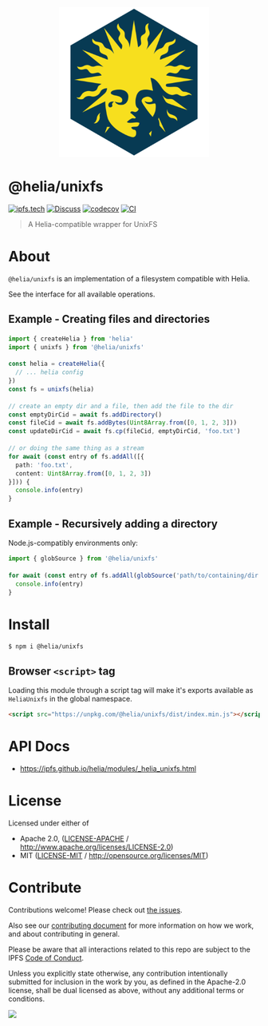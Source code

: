 <p align="center">
  <a href="https://github.com/ipfs/helia" title="Helia">
    <img src="https://raw.githubusercontent.com/ipfs/helia/main/assets/helia.png" alt="Helia logo" width="300" />
  </a>
</p>

# @helia/unixfs

[![ipfs.tech](https://img.shields.io/badge/project-IPFS-blue.svg?style=flat-square)](https://ipfs.tech)
[![Discuss](https://img.shields.io/discourse/https/discuss.ipfs.tech/posts.svg?style=flat-square)](https://discuss.ipfs.tech)
[![codecov](https://img.shields.io/codecov/c/github/ipfs/helia.svg?style=flat-square)](https://codecov.io/gh/ipfs/helia)
[![CI](https://img.shields.io/github/actions/workflow/status/ipfs/helia/main.yml?branch=main\&style=flat-square)](https://github.com/ipfs/helia/actions/workflows/main.yml?query=branch%3Amain)

> A Helia-compatible wrapper for UnixFS

# About

`@helia/unixfs` is an implementation of a filesystem compatible with Helia.

See the interface for all available operations.

## Example - Creating files and directories

```typescript
import { createHelia } from 'helia'
import { unixfs } from '@helia/unixfs'

const helia = createHelia({
  // ... helia config
})
const fs = unixfs(helia)

// create an empty dir and a file, then add the file to the dir
const emptyDirCid = await fs.addDirectory()
const fileCid = await fs.addBytes(Uint8Array.from([0, 1, 2, 3]))
const updateDirCid = await fs.cp(fileCid, emptyDirCid, 'foo.txt')

// or doing the same thing as a stream
for await (const entry of fs.addAll([{
  path: 'foo.txt',
  content: Uint8Array.from([0, 1, 2, 3])
}])) {
  console.info(entry)
}
```

## Example - Recursively adding a directory

Node.js-compatibly environments only:

```typescript
import { globSource } from '@helia/unixfs'

for await (const entry of fs.addAll(globSource('path/to/containing/dir', 'glob-pattern'))) {
  console.info(entry)
}
```

# Install

```console
$ npm i @helia/unixfs
```

## Browser `<script>` tag

Loading this module through a script tag will make it's exports available as `HeliaUnixfs` in the global namespace.

```html
<script src="https://unpkg.com/@helia/unixfs/dist/index.min.js"></script>
```

# API Docs

- <https://ipfs.github.io/helia/modules/_helia_unixfs.html>

# License

Licensed under either of

- Apache 2.0, ([LICENSE-APACHE](LICENSE-APACHE) / <http://www.apache.org/licenses/LICENSE-2.0>)
- MIT ([LICENSE-MIT](LICENSE-MIT) / <http://opensource.org/licenses/MIT>)

# Contribute

Contributions welcome! Please check out [the issues](https://github.com/ipfs/helia/issues).

Also see our [contributing document](https://github.com/ipfs/community/blob/master/CONTRIBUTING_JS.md) for more information on how we work, and about contributing in general.

Please be aware that all interactions related to this repo are subject to the IPFS [Code of Conduct](https://github.com/ipfs/community/blob/master/code-of-conduct.md).

Unless you explicitly state otherwise, any contribution intentionally submitted for inclusion in the work by you, as defined in the Apache-2.0 license, shall be dual licensed as above, without any additional terms or conditions.

[![](https://cdn.rawgit.com/jbenet/contribute-ipfs-gif/master/img/contribute.gif)](https://github.com/ipfs/community/blob/master/CONTRIBUTING.md)
